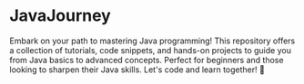 # JavaJourney
Embark on your path to mastering Java programming! This repository offers a collection of tutorials, code snippets, and hands-on projects to guide you from Java basics to advanced concepts. Perfect for beginners and those looking to sharpen their Java skills. Let's code and learn together! 🎯
